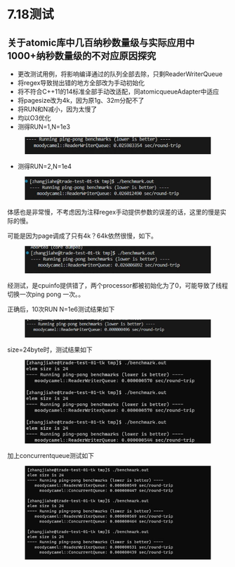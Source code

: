 # 7.18测试

## 关于atomic库中几百纳秒数量级与实际应用中1000+纳秒数量级的不对应原因探究

* 更改测试用例，将影响编译通过的队列全部去除，只剩ReaderWriterQueue
* 将regex导致抛出错的地方全部改为手动初始化
* 将不符合C++11的14标准全部手动改适配，同atomicqueueAdapter中适应
* 将pagesize改为4k，因为原1g、32m分配不了
* 将RUN和N减小，因为太慢了
* 均以O3优化
* 测得RUN=1,N=1e3

<figure><img src="../.gitbook/assets/image (4) (1) (1) (1) (1) (1) (1) (1).png" alt=""><figcaption></figcaption></figure>

* 测得RUN=2,N=1e4

<figure><img src="../.gitbook/assets/image (1) (1) (1) (1) (1) (1) (1) (1) (1) (1) (1).png" alt=""><figcaption></figcaption></figure>

体感也是非常慢，不考虑因为注释regex手动提供参数的误差的话，这里的慢是实际的慢。

可能是因为page调成了只有4k？64k依然很慢，如下。

<figure><img src="../.gitbook/assets/image (4) (1) (1) (1) (1) (1) (1).png" alt=""><figcaption></figcaption></figure>

经测试，是cpuinfo提供错了，两个processor都被初始化为了0，可能导致了线程切换一次ping pong 一次。。

正确后，10次RUN N=1e6测试结果如下

<figure><img src="../.gitbook/assets/image (1) (1) (1) (1) (1) (1) (1) (1) (1) (1).png" alt=""><figcaption></figcaption></figure>

size=24byte时，测试结果如下

<figure><img src="../.gitbook/assets/image (2) (1) (1) (1) (1) (1) (1) (1) (1).png" alt=""><figcaption></figcaption></figure>

加上concurrentqueue测试如下

<figure><img src="../.gitbook/assets/image (3) (1) (1) (1) (1) (1) (1) (1) (1).png" alt=""><figcaption></figcaption></figure>
